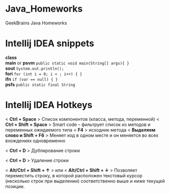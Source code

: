 # Java_Homeworks
GeekBrains Java Homeworks

# Intellij IDEA snippets

**class** </br>
**main** or **psvm** `public static void main(String[] args){ }`</br>
**sout** `System.out.println();`</br>
**fori** `for (int i = 0; i < ; i++) { }`</br>
**ifn** `if (var == null) { }`</br>
**psfs** `public static final String`</br>

# Intellij IDEA Hotkeys

< **Ctrl + Space** >	Список компонентов (класса, метода, переменной)
< **Ctrl + Shift + Space** >	Smart code – фильтрует список из методов и переменных ожидаемого типа
< **F4** > исходник метода
< **Выделяем слово и Shift + F6** >
Меняет код в одном месте и он меняется во всех вхождениях одновременно

< **Ctrl + D** >	Дублирование строки

< **Ctrl + D** >	Удаление строки

< **Alt/Ctrl + Shift + ↑** > или < **Alt/Ctrl + Shift + ↓** >
Позволяет переместить строку, в которой расположен текстовый курсор (несколько строк при выделении) соответственно выше и ниже текущей позиции.